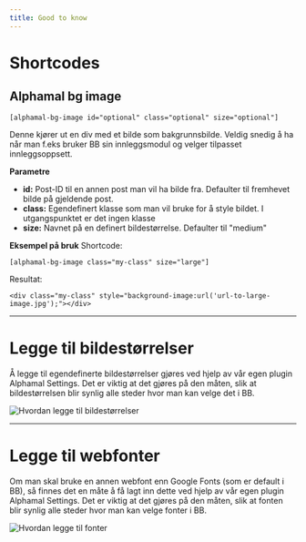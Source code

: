 ```yaml
--- 
title: Good to know
---
```


# Shortcodes

## Alphamal bg image

```
[alphamal-bg-image id="optional" class="optional" size="optional"]
```

Denne kjører ut en div med et bilde som bakgrunnsbilde. Veldig snedig å ha når man f.eks bruker BB sin innleggsmodul og velger tilpasset innleggsoppsett.

**Parametre**
- **id:** Post-ID til en annen post man vil ha bilde fra. Defaulter til fremhevet bilde på gjeldende post.
- **class:** Egendefinert klasse som man vil bruke for å style bildet. I utgangspunktet er det ingen klasse
- **size:** Navnet på en definert bildestørrelse. Defaulter til "medium"

**Eksempel på bruk**
Shortcode:
```
[alphamal-bg-image class="my-class" size="large"]
```

Resultat:
```
<div class="my-class" style="background-image:url('url-to-large-image.jpg');"></div>
```

---

# Legge til bildestørrelser
Å legge til egendefinerte bildestørrelser gjøres ved hjelp av vår egen plugin Alphamal Settings. Det er viktig at det gjøres på den måten, slik at bildestørrelsen blir synlig alle steder hvor man kan velge det i BB.

![Hvordan legge til bildestørrelser](../img/alphamal/bilder.gif)

---

# Legge til webfonter
Om man skal bruke en annen webfont enn Google Fonts (som er default i BB), så finnes det en måte å få lagt inn dette ved hjelp av vår egen plugin Alphamal Settings. Det er viktig at det gjøres på den måten, slik at fonten blir synlig alle steder hvor man kan velge fonter i BB.

![Hvordan legge til fonter](../img/alphamal/fonter.gif)